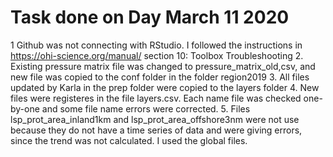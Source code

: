 # Task done on Day March 11 2020
1  Github was not connecting with RStudio. I followed the instructions in <https://ohi-science.org/manual/> section 10: Toolbox Troubleshooting
2. Existing pressure matrix file was changed to pressure_matrix_old,csv, and new file was copied to the conf folder in the folder region2019
3. All files updated by Karla in the prep folder were copied to the layers folder
4. New files were registeres in the file layers.csv. Each name file was checked one-by-one and some file name errors were corrected.
5. Files lsp_prot_area_inland1km and lsp_prot_area_offshore3nm were not use because they do not have a time series of data and were giving errors, since the trend was not calculated. I used the global files.
